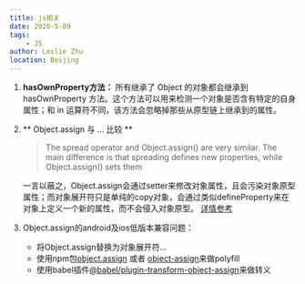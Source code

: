 ```yaml
---
title: js相关
date: 2020-5-09
tags: 
    - JS
author: Leslie Zhu
location: Beijing
---
```


1.  **hasOwnProperty方法：**
    所有继承了 Object 的对象都会继承到 hasOwnProperty 方法。这个方法可以用来检测一个对象是否含有特定的自身属性；和 in 运算符不同，该方法会忽略掉那些从原型链上继承到的属性。 
2.  ** Object.assign 与 ... 比较 **
    > The spread operator and Object.assign() are very similar. The main difference is that spreading defines new properties, while Object.assign() sets them 

    一言以蔽之，Object.assign会通过setter来修改对象属性，且会污染对象原型属性；而对象展开符只是单纯的copy对象，会通过类似defineProperty来在对象上定义一个新的属性，而不会侵入对象原型。
    [详情参考](https://2ality.com/2016/10/rest-spread-properties.html#spread-defines-properties-objectassign-sets-them)
3.  Object.assign的android及ios低版本兼容问题：
    - 将Object.assign替换为对象展开符...
    - 使用npm包[object.assign](https://www.npmjs.com/package/object.assign) 或者 [object-assign](https://www.npmjs.com/package/object-assign)来做polyfill
    - 使用babel插件[@babel/plugin-transform-object-assign](https://babeljs.io/docs/en/babel-plugin-transform-object-assign)来做转义

        
